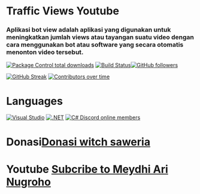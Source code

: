 # Traffic Views Youtube
### Aplikasi bot view adalah aplikasi yang digunakan untuk meningkatkan jumlah views atau tayangan suatu video dengan cara menggunakan bot atau software yang secara otomatis menonton video tersebut.

[![Package Control total downloads](https://img.shields.io/packagecontrol/dt/SwitchDictionary.svg)](https://packagecontrol.io/packages/SwitchDictionary) [![Build Status](https://travis-ci.org/joemccann/dillinger.svg?branch=master)](https://travis-ci.org/joemccann/dillinger)[![GitHub followers](https://img.shields.io/github/followers/Naereen.svg?style=social&label=Follow&maxAge=2592000)](https://github.com/Naereen?tab=followers)

[![GitHub Streak](https://streak-stats.demolab.com?user=mrmex&theme=algolia&hide_border=palsu)](https://git.io/streak-stats) [![Contributors over time](https://contributor-graph-api.apiseven.com/contributors-svg?chart=contributorOverTime&repo=Naereen/badges)](https://www.apiseven.com/en/contributor-graph?chart=contributorOverTime&repo=Naereen/badges)

# Languages
[![Visual Studio](https://img.shields.io/badge/--6C33AF?logo=visual%20studio)](https://visualstudio.microsoft.com/) [![.NET](https://img.shields.io/badge/--512BD4?logo=.net&logoColor=ffffff)](https://dotnet.microsoft.com/) [![C# Discord online members](https://badgen.net/discord/online-members/csharp)](https://discord.gg/csharp)

# Donasi[Donasi witch saweria](https://saweria.co/Meydhi)
# Youtube [Subcribe to Meydhi Ari Nugroho](https://www.youtube.com/channel/UCjAf3YPNhbeyLcJ6ZHt5dmA)


